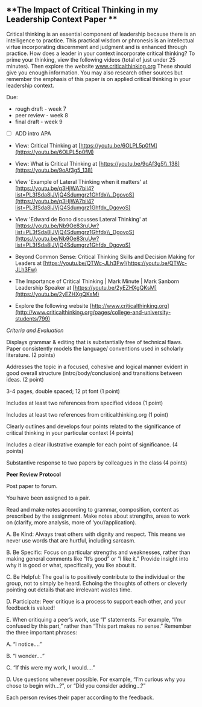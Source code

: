 ## **The Impact of Critical Thinking in my Leadership Context  Paper **

Critical thinking is an essential component of leadership because there is an intelligence to practice. This practical wisdom or phronesis is an intellectual virtue incorporating discernment and judgment and is enhanced through practice. How does a leader in your context incorporate critical thinking?  To prime your thinking, view the following videos \(total of just under 25 minutes\).  Then explore the website www.criticalthinking.org  These should give you enough information. You may also research other sources but remember the emphasis of this paper is on applied critical thinking in your leadership context.

Due:

* rough draft - week 7
* peer review - week 8
* final draft - week 9

* [ ] ADD intro APA

* View: Critical Thinking at [https://youtu.be/6OLPL5p0fM](https://youtu.be/6OLPL5p0fM)

* View: What is Critical Thinking at [https://youtu.be/9oAf3g5\\_138](https://youtu.be/9oAf3g5_138)

* View 'Example of Lateral Thinking when it matters' at [https://youtu.be/q3HjWA7bii4?list=PL3fSda8lJVjQ4Sdumgrz1Ghfdx\\_DgovoS](https://youtu.be/q3HjWA7bii4?list=PL3fSda8lJVjQ4Sdumgrz1Ghfdx_DgovoS)

* View 'Edward de Bono discusses Lateral Thinking' at [https://youtu.be/Nb9Oe83ruUw?list=PL3fSda8lJVjQ4Sdumgrz1Ghfdx\\_DgovoS](https://youtu.be/Nb9Oe83ruUw?list=PL3fSda8lJVjQ4Sdumgrz1Ghfdx_DgovoS)

* Beyond Common Sense: Critical Thinking Skills and Decision Making for Leaders at [https://youtu.be/QTWc-JLh3Fw](https://youtu.be/QTWc-JLh3Fw)

* The Importance of Critical Thinking \| Mark Minute \| Mark Sanborn Leadership Speaker at [https://youtu.be/2yEZHXgQKsM](https://youtu.be/2yEZHXgQKsM)

* Explore the following website [http://www.criticalthinking.org](http://www.criticalthinking.org/pages/college-and-university-students/799)

_Criteria and Evaluation_

Displays grammar & editing that is substantially free of technical flaws. Paper consistently models the language/ conventions used in scholarly literature. \(2 points\)

Addresses the topic in a focused, cohesive and logical manner evident in good overall structure \(intro/body/conclusion\) and transitions between ideas. \(2 point\)

3-4 pages, double spaced; 12 pt font \(1 point\)

Includes at least two references from specified videos \(1 point\)

Includes at least two references from criticalthinking.org \(1 point\)

Clearly outlines and develops four points related to the significance of critical thinking in your particular context \(4 points\)

Includes a clear illustrative example for each point of significance. \(4 points\)

Substantive response to two papers by colleagues in the class \(4 points\)



**Peer Review Protocol**

Post paper to forum.

You have been assigned to a pair.

Read and make notes according to grammar, composition, content as prescribed by the assignment. Make notes about strengths, areas to work on \(clarify, more analysis, more of ‘you’/application\).

A. Be Kind: Always treat others with dignity and respect. This means we never use words that are hurtful, including sarcasm.

B. Be Specific: Focus on particular strengths and weaknesses, rather than making general comments like “It’s good” or “I like it.” Provide insight into why it is good or what, specifically, you like about it.

C. Be Helpful: The goal is to positively contribute to the individual or the group, not to simply be heard. Echoing the thoughts of others or cleverly pointing out details that are irrelevant wastes time.

D. Participate: Peer critique is a process to support each other, and your feedback is valued!

E. When critiquing a peer’s work, use “I” statements. For example, “I’m confused by this part,” rather than “This part makes no sense.” Remember the three important phrases:

 A. “I notice….”

 B. “I wonder….”

 C. “If this were my work, I would….”

 D. Use questions whenever possible. For example, “I’m curious why you chose to begin with…?”,  or “Did you consider adding…?”



Each person revises their paper according to the feedback.



